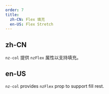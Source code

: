 ```yaml
---
order: 7
title:
  zh-CN: Flex 填充
  en-US: Flex Stretch
---
```


## zh-CN

`nz-col` 提供 `nzFlex` 属性以支持填充。

## en-US

`nz-col` provides `nzFlex` prop to support fill rest.
